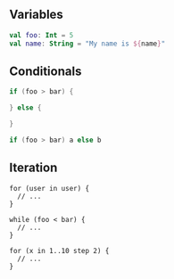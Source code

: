 ## Variables
```kt
val foo: Int = 5
val name: String = "My name is ${name}"
```

## Conditionals
```kt
if (foo > bar) {

} else {

}

if (foo > bar) a else b
```

## Iteration
```kot
for (user in user) {
  // ...
}

while (foo < bar) {
  // ...
}

for (x in 1..10 step 2) {
  // ...
}
```
